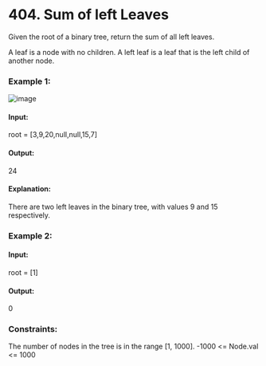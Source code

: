# 404. Sum of left Leaves
Given the root of a binary tree, return the sum of all left leaves.

A leaf is a node with no children. A left leaf is a leaf that is the left child of another node.

### Example 1:
![image](https://github.com/Shailesh93602/potd/assets/87556206/10e39bd2-7ec5-4ae1-a410-7de947728029)

####  Input: 
root = [3,9,20,null,null,15,7]
#### Output: 
24
#### Explanation: 
There are two left leaves in the binary tree, with values 9 and 15 respectively.

### Example 2:
#### Input: 
root = [1]
#### Output: 
0
 
### Constraints:
The number of nodes in the tree is in the range [1, 1000].
-1000 <= Node.val <= 1000
